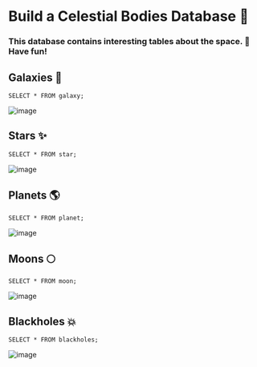 # Build a Celestial Bodies Database :stars:
### This database contains interesting tables about the space. :rocket: Have fun!

## Galaxies :milky_way:
```
SELECT * FROM galaxy;
```

![image](https://user-images.githubusercontent.com/93561081/172283054-22d0d611-1cfd-4f89-81ee-f654b07b196f.png)

## Stars :sparkles:
```
SELECT * FROM star;
```

![image](https://user-images.githubusercontent.com/93561081/172283274-ef4521ed-8121-45ab-81ab-ba5c33b18ecd.png)

## Planets :earth_americas:
```
SELECT * FROM planet;
```
![image](https://user-images.githubusercontent.com/93561081/172283470-850311f6-1976-4905-8470-ffc7f378a900.png)

## Moons :full_moon:
```
SELECT * FROM moon;
```
![image](https://user-images.githubusercontent.com/93561081/172283698-9972f69a-4f8e-4862-bdf2-223e4cfa1454.png)

## Blackholes :boom:
```
SELECT * FROM blackholes;
```
![image](https://user-images.githubusercontent.com/93561081/172283787-38f1db61-afb4-4820-b60e-df75a755be09.png)

